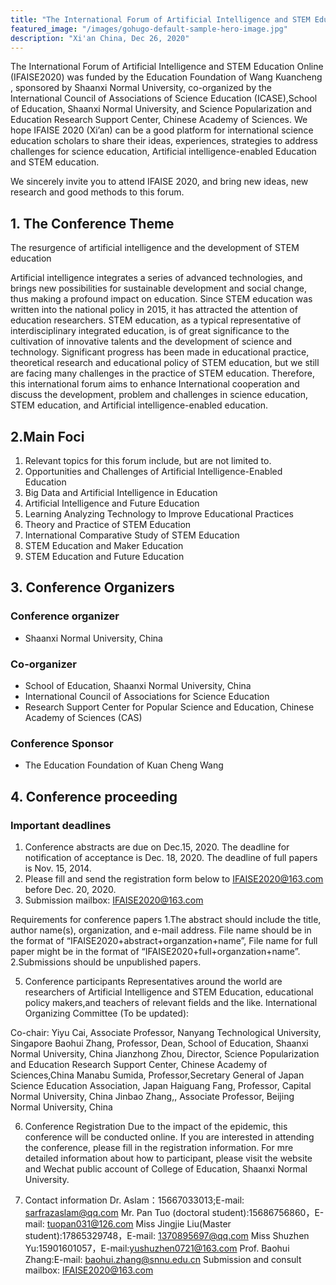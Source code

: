 ```yaml
---
title: "The International Forum of Artificial Intelligence and STEM Education Online (IFAISE2020)"
featured_image: "/images/gohugo-default-sample-hero-image.jpg"
description: "Xi'an China, Dec 26, 2020"
---
```


The International Forum of Artificial Intelligence and STEM Education Online (IFAISE2020) was funded by the Education Foundation of Wang Kuancheng , sponsored by Shaanxi Normal University, co-organized by the International Council of Associations of Science Education (ICASE),School of Education, Shaanxi Normal University, and Science Popularization and Education Research Support Center, Chinese Academy of Sciences. We hope IFAISE 2020 (Xi’an) can be a good platform for international science education scholars to share their ideas, experiences, strategies to address challenges for science education, Artificial intelligence-enabled Education and STEM education.

We sincerely invite you to attend IFAISE 2020, and bring new ideas, new research and good methods to this forum.

## 1. The Conference Theme

The resurgence of artificial intelligence and the development of STEM education

Artificial intelligence integrates a series of advanced technologies, and brings new possibilities for sustainable development and social change, thus making a profound impact on education. Since STEM education was written into the national policy in 2015, it has attracted the attention of education researchers. STEM education, as a typical representative of interdisciplinary integrated education, is of great significance to the cultivation of innovative talents and the development of science and technology. Significant progress has been made in educational practice, theoretical research and educational policy of STEM education, but we still are facing many challenges in the practice of STEM education. Therefore, this international forum aims to enhance International cooperation and discuss the development, problem and challenges in science education, STEM education, and Artificial intelligence-enabled education.

## 2.Main Foci

1. Relevant topics for this forum include, but are not limited to.
2. Opportunities and Challenges of Artificial Intelligence-Enabled Education
3. Big Data and Artificial Intelligence in Education
4. Artificial Intelligence and Future Education
5. Learning Analyzing Technology to Improve Educational Practices
6. Theory and Practice of STEM Education
7. International Comparative Study of STEM Education
8. STEM Education and Maker Education
9. STEM Education and Future Education

## 3. Conference Organizers

### Conference organizer

- Shaanxi Normal University, China

### Co-organizer

- School of Education, Shaanxi Normal University, China
- International Council of Associations for Science Education
- Research Support Center for Popular Science and Education, Chinese Academy of Sciences (CAS)

### Conference Sponsor

- The Education Foundation of Kuan Cheng Wang

## 4. Conference proceeding

### Important deadlines

1. Conference abstracts are due on Dec.15, 2020. The deadline for notification of acceptance is Dec. 18, 2020. The deadline of full papers is Nov. 15, 2014.
2. Please fill and send the registration form below to IFAISE2020@163.com before Dec. 20, 2020.
3. Submission mailbox: IFAISE2020@163.com

Requirements for conference papers
1.The abstract should include the title, author name(s), organization, and e-mail address. File name should be in the format of “IFAISE2020+abstract+organzation+name”, File name for full paper might be in the format of “IFAISE2020+full+organzation+name”.
2.Submissions should be unpublished papers.

5. Conference participants
   Representatives around the world are researchers of Artificial Intelligence and STEM Education, educational policy makers,and teachers of relevant fields and the like.
   International Organizing Committee (To be updated):

Co-chair:
Yiyu Cai, Associate Professor, Nanyang Technological University, Singapore
Baohui Zhang, Professor, Dean, School of Education, Shaanxi Normal University, China
Jianzhong Zhou, Director, Science Popularization and Education Research Support Center, Chinese Academy of Sciences,China
Manabu Sumida, Professor,Secretary General of Japan Science Education Association, Japan
Haiguang Fang, Professor, Capital Normal University, China
Jinbao Zhang,, Associate Professor, Beijing Normal University, China

6. Conference Registration
   Due to the impact of the epidemic, this conference will be conducted online. If you are interested in attending the conference, please fill in the registration information. For mre detailed information about how to participant, please visit the website and Wechat public account of College of Education, Shaanxi Normal University.

7. Contact information
   Dr. Aslam：15667033013;E-mail: sarfrazaslam@qq.com
   Mr. Pan Tuo (doctoral student):15686756860，E-mail: tuopan031@126.com
   Miss Jingjie Liu(Master student):17865329748，E-mail: 1370895697@qq.com
   Miss Shuzhen Yu:15901601057，E-mail:yushuzhen0721@163.com
   Prof. Baohui Zhang:E-mail: baohui.zhang@snnu.edu.cn
   Submission and consult mailbox: IFAISE2020@163.com
